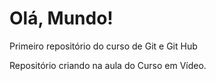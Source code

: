 # Olá, Mundo!
 Primeiro repositório do curso de Git e Git Hub

 Repositório criando na aula do Curso em Vídeo.
